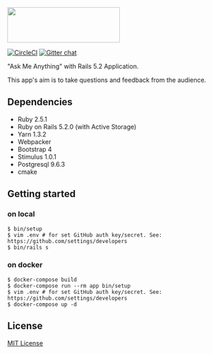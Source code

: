 <img src="https://github.com/yhirano55/ama/blob/master/app/assets/images/logo.png?raw=true" width="255" height="80" alt="">

[![CircleCI](https://circleci.com/gh/yhirano55/ama.svg?style=svg)](https://circleci.com/gh/yhirano55/ama)
[![Gitter chat](https://badges.gitter.im/gitterHQ/gitter.png)](https://gitter.im/ama-rails/Lobby?utm_source=share-link&utm_medium=link&utm_campaign=share-link)

"Ask Me Anything" with Rails 5.2 Application.

This app's aim is to take questions and feedback from the audience.

## Dependencies

- Ruby 2.5.1
- Ruby on Rails 5.2.0 (with Active Storage)
- Yarn 1.3.2
- Webpacker
- Bootstrap 4
- Stimulus 1.0.1
- Postgresql 9.6.3
- cmake

## Getting started

### on local

```
$ bin/setup
$ vim .env # for set GitHub auth key/secret. See: https://github.com/settings/developers
$ bin/rails s
```

### on docker

```
$ docker-compose build
$ docker-compose run --rm app bin/setup
$ vim .env # for set GitHub auth key/secret. See: https://github.com/settings/developers
$ docker-compose up -d
```

## License

[MIT License](https://opensource.org/licenses/MIT)

